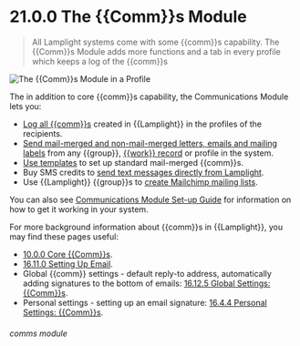 # 21.0.0 The {{Comm}}s Module

> All Lamplight systems come with some {{comm}}s capability. The {{Comm}}s Module adds more functions and a tab in every profile which keeps a log of the {{comm}}s 





![The {{Comm}}s Module in a Profile](21.0.0a.png)

The in addition to core {{comm}}s capability, the Communications Module lets you:

- [Log all {{comm}}s](/help/index/p/21.3.0) created in {{Lamplight}} in the profiles of the recipients.
- [Send mail-merged and non-mail-merged letters, emails and mailing labels](/help/index/p/21.3.0) from any {{group}}, [{{work}} record](/help/index/p/21.3.1) or profile in the system.
- [Use templates](/help/index/p/21.1.1) to set up standard mail-merged {{comm}}s.
- Buy SMS credits to [send text messages directly from Lamplight](/help/index/p/21.4.0).
- Use {{Lamplight}} {{group}}s to [create Mailchimp mailing lists](/help/index/p/21.2.0).

You can also see [Communications Module Set-up Guide](/help/index/p/21.1.0) for information on how to get it working in your system.

For more background information about {{comm}}s in {{Lamplight}}, you may find these pages useful:
- [10.0.0 Core {{Comm}}s](/help/index/p/10.0.0).
- [16.11.0 Setting Up Email](/help/index/p/16.11.0).
- Global {{comm}} settings - default reply-to address, automatically adding signatures to the bottom of emails: [16.12.5 Global Settings: {{Comm}}s](/help/index/p/16.12.5).
- Personal settings - setting up an email signature: [16.4.4 Personal Settings: {{Comm}}s](/help/index/p/16.4.4).


###### comms module
